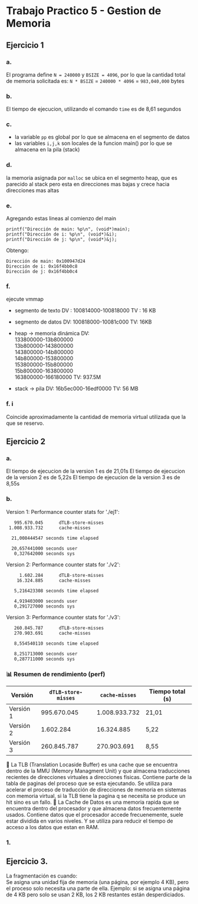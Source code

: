 # Trabajo Practico 5 - Gestion de Memoria
## Ejercicio 1
### a. 
El programa define `N = 240000` y `BSIZE = 4096`, por lo que la cantidad total de memoria solicitada es:
`N * BSIZE` = `240000 * 4096` = `983,040,000` bytes
### b. 
El tiempo de ejecucion, utilizando el comando `time` es de 8,61 segundos
### c. 
- la variable `pp` es global por lo que se almacena en el segmento de datos
- las variables `i,j,k` son locales de la funcion main() por lo que se almacena en la pila (stack)

### d.
la memoria asignada por `malloc` se ubica en el segmento heap, que es parecido al stack pero esta en direcciones mas bajas y crece hacia direcciones mas altas

### e.
Agregando estas lineas al comienzo del main
```
printf("Dirección de main: %p\n", (void*)main);
printf("Dirección de i: %p\n", (void*)&i);
printf("Dirección de j: %p\n", (void*)&j);
```
Obtengo:
```
Dirección de main: 0x100947d24
Dirección de i: 0x16f4bb0c8
Dirección de j: 0x16f4bb0c4
```

### f.
ejecute vmmap

- segmento de texto
  DV : 100814000-100818000
  TV : 16 KB

- segmento de datos
  DV: 100818000-10081c000
  TV: 16KB

- heap → memoria dinámica
  DV:         
  133800000-13b800000   
  13b800000-143800000    
  143800000-14b800000   
  14b800000-153800000    
  153800000-15b800000    
  15b800000-163800000   
  163800000-166180000 
  TV: 937.5M
  
- stack → pila 
  DV: 16b5ec000-16edf0000
  TV: 56 MB

### f. i
Coincide aproximadamente la cantidad de memoria virtual utilizada que la que se reservo.
  
## Ejercicio 2
### a. 
El tiempo de ejecucion de la version 1 es de 21,01s
El tiempo de ejecucion de la version 2 es de 5,22s
El tiempo de ejecucion de la version 3 es de 8,55s

### b.
Version 1: 
Performance counter stats for './ej1':

       995.670.045      dTLB-store-misses                                          
     1.008.933.732      cache-misses                                                

      21,008444547 seconds time elapsed

      20,657441000 seconds user
       0,327642000 seconds sys
Version 2: 
Performance counter stats for './v2':

         1.602.284      dTLB-store-misses                                          
        16.324.885      cache-misses                                                

       5,216423308 seconds time elapsed

       4,919403000 seconds user
       0,291727000 seconds sys

Version 3: 
Performance counter stats for './v3':

       260.845.787      dTLB-store-misses                                          
       270.903.691      cache-misses                                                

       8,554540110 seconds time elapsed

       8,251713000 seconds user
       0,287711000 seconds sys

  ### 📊 Resumen de rendimiento (perf)

| Versión   | `dTLB-store-misses`     | `cache-misses`        | Tiempo total (s) |
|-----------|--------------------------|------------------------|------------------|
| Versión 1 | 995.670.045              | 1.008.933.732          | 21,01            |
| Versión 2 | 1.602.284                | 16.324.885             | 5,22             |
| Versión 3 | 260.845.787              | 270.903.691            | 8,55             |


🔹 La TLB (Translation Locaside Buffer) es una cache que se encuentra dentro de la MMU (Memory Managment Unit) y que almacena traducciones recientes de direcciones virtuales a direcciones físicas. Contiene parte de la tabla de paginas del proceso que se esta ejecutando. Se utiliza para acelerar el proceso de traducción de direcciones de memoria en sistemas con memoria virtual, si la TLB tiene la pagina q se necesita se produce un hit sino es un fallo.
🔹  La Cache de Datos es una memoria rapida que se encuentra dentro del procesador y que almacena datos frecuentemente usados. Contiene datos que el procesador accede frecuenemente, suele estar dividida en varios niveles. Y se utiliza para reducir el tiempo de acceso a los datos que estan en RAM.

### 1. 

## Ejercicio 3.

La fragmentación es cuando:  
Se asigna una unidad fija de memoria (una página, por ejemplo 4 KB), pero el proceso solo necesita una parte de ella.
Ejemplo: si se asigna una página de 4 KB pero solo se usan 2 KB, los 2 KB restantes están desperdiciados.
